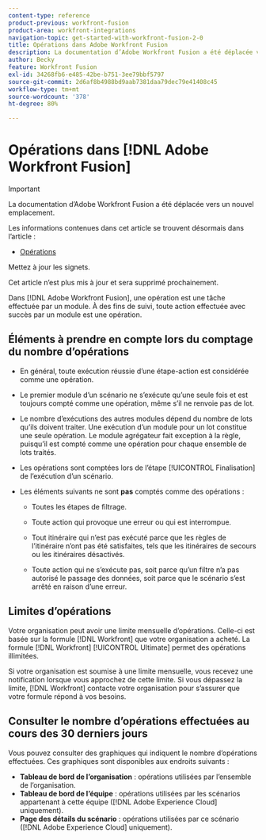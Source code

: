 ```yaml
---
content-type: reference
product-previous: workfront-fusion
product-area: workfront-integrations
navigation-topic: get-started-with-workfront-fusion-2-0
title: Opérations dans Adobe Workfront Fusion
description: La documentation d’Adobe Workfront Fusion a été déplacée vers un nouvel emplacement. Cet article est obsolète, mais contient un lien vers le nouvel article qui couvre cette fonctionnalité.
author: Becky
feature: Workfront Fusion
exl-id: 34268fb6-e485-42be-b751-3ee79bbf5797
source-git-commit: 2d6af8b4988bd9aab7381daa79dec79e41408c45
workflow-type: tm+mt
source-wordcount: '378'
ht-degree: 80%

---
```


# Opérations dans [!DNL Adobe Workfront Fusion]



>[!IMPORTANT]
>
>La documentation d’Adobe Workfront Fusion a été déplacée vers un nouvel emplacement.
>
>Les informations contenues dans cet article se trouvent désormais dans l’article :
>
>* [ Opérations ](https://experienceleague.adobe.com/docs/workfront-fusion/using/set-up-and-manage-fusion/licensing-and-operations-overviews/operations-in-workfront-fusion.html)
>
>Mettez à jour les signets.
>
>Cet article n’est plus mis à jour et sera supprimé prochainement.

Dans [!DNL Adobe Workfront Fusion], une opération est une tâche effectuée par un module. À des fins de suivi, toute action effectuée avec succès par un module est une opération.

## Éléments à prendre en compte lors du comptage du nombre d’opérations

* En général, toute exécution réussie d’une étape-action est considérée comme une opération.

* Le premier module d’un scénario ne s’exécute qu’une seule fois et est toujours compté comme une opération, même s’il ne renvoie pas de lot.

* Le nombre d’exécutions des autres modules dépend du nombre de lots qu’ils doivent traiter.  Une exécution d’un module pour un lot constitue une seule opération. Le module agrégateur fait exception à la règle, puisqu’il est compté comme une opération pour chaque ensemble de lots traités.

* Les opérations sont comptées lors de l’étape [!UICONTROL Finalisation] de l’exécution d’un scénario.

* Les éléments suivants ne sont **pas** comptés comme des opérations :

   * Toutes les étapes de filtrage.

   * Toute action qui provoque une erreur ou qui est interrompue.

   * Tout itinéraire qui n’est pas exécuté parce que les règles de l’itinéraire n’ont pas été satisfaites, tels que les itinéraires de secours ou les itinéraires désactivés.

   * Toute action qui ne s’exécute pas, soit parce qu’un filtre n’a pas autorisé le passage des données, soit parce que le scénario s’est arrêté en raison d’une erreur.

## Limites d’opérations

Votre organisation peut avoir une limite mensuelle d’opérations. Celle-ci est basée sur la formule [!DNL Workfront] que votre organisation a acheté. La formule [!DNL Workfront] [!UICONTROL Ultimate] permet des opérations illimitées.

Si votre organisation est soumise à une limite mensuelle, vous recevez une notification lorsque vous approchez de cette limite. Si vous dépassez la limite, [!DNL Workfront] contacte votre organisation pour s’assurer que votre formule répond à vos besoins.

## Consulter le nombre d’opérations effectuées au cours des 30 derniers jours

Vous pouvez consulter des graphiques qui indiquent le nombre d’opérations effectuées. Ces graphiques sont disponibles aux endroits suivants :

* **Tableau de bord de l’organisation** : opérations utilisées par l’ensemble de l’organisation.
* **Tableau de bord de l’équipe** : opérations utilisées par les scénarios appartenant à cette équipe ([!DNL Adobe Experience Cloud] uniquement).
* **Page des détails du scénario** : opérations utilisées par ce scénario ([!DNL Adobe Experience Cloud] uniquement).
